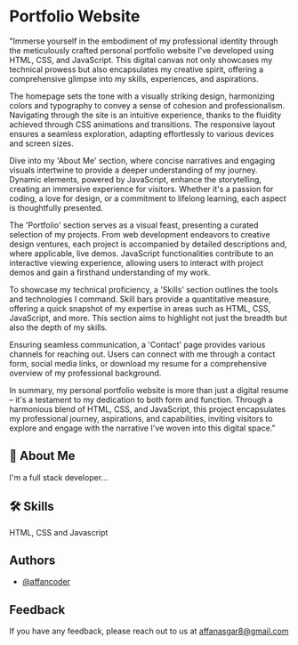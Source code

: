 # Portfolio Website

"Immerse yourself in the embodiment of my professional identity through the meticulously crafted personal portfolio website I've developed using HTML, CSS, and JavaScript. This digital canvas not only showcases my technical prowess but also encapsulates my creative spirit, offering a comprehensive glimpse into my skills, experiences, and aspirations.

The homepage sets the tone with a visually striking design, harmonizing colors and typography to convey a sense of cohesion and professionalism. Navigating through the site is an intuitive experience, thanks to the fluidity achieved through CSS animations and transitions. The responsive layout ensures a seamless exploration, adapting effortlessly to various devices and screen sizes.

Dive into my 'About Me' section, where concise narratives and engaging visuals intertwine to provide a deeper understanding of my journey. Dynamic elements, powered by JavaScript, enhance the storytelling, creating an immersive experience for visitors. Whether it's a passion for coding, a love for design, or a commitment to lifelong learning, each aspect is thoughtfully presented.

The 'Portfolio' section serves as a visual feast, presenting a curated selection of my projects. From web development endeavors to creative design ventures, each project is accompanied by detailed descriptions and, where applicable, live demos. JavaScript functionalities contribute to an interactive viewing experience, allowing users to interact with project demos and gain a firsthand understanding of my work.

To showcase my technical proficiency, a 'Skills' section outlines the tools and technologies I command. Skill bars provide a quantitative measure, offering a quick snapshot of my expertise in areas such as HTML, CSS, JavaScript, and more. This section aims to highlight not just the breadth but also the depth of my skills.

Ensuring seamless communication, a 'Contact' page provides various channels for reaching out. Users can connect with me through a contact form, social media links, or download my resume for a comprehensive overview of my professional background.

In summary, my personal portfolio website is more than just a digital resume – it's a testament to my dedication to both form and function. Through a harmonious blend of HTML, CSS, and JavaScript, this project encapsulates my professional journey, aspirations, and capabilities, inviting visitors to explore and engage with the narrative I've woven into this digital space."


## 🚀 About Me
I'm a full stack developer...


## 🛠 Skills
HTML, CSS and Javascript


## Authors

- [@affancoder](https://github.com/affancoder)


## Feedback

If you have any feedback, please reach out to us at affanasgar8@gmail.com

